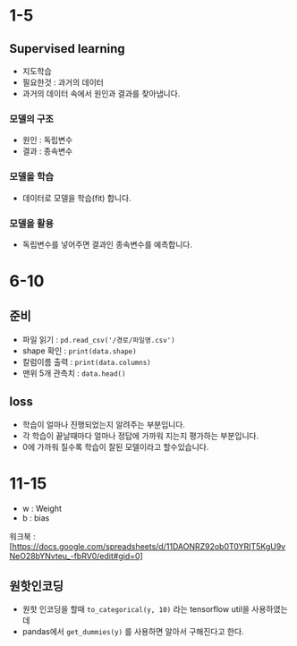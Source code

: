 # 1-5

## Supervised learning

- 지도학습
- 필요한것 : 과거의 데이터
- 과거의 데이터 속에서 원인과 결과를 찾아냅니다.

### 모델의 구조

- 원인 : 독립변수
- 결과 : 종속변수

### 모델을 학습

- 데이터로 모델을 학습(fit) 합니다.

### 모델을 활용

- 독립변수를 넣어주면 결과인 종속변수를 예측합니다.

# 6-10

## 준비

- 파일 읽기 : `pd.read_csv('/경로/파일명.csv')`
- shape 확인 : `print(data.shape)`
- 칼럼이름 출력 : `print(data.columns)`
- 맨위 5개 관측치 : `data.head()`

## loss

- 학습이 얼마나 진행되었는지 알려주는 부분입니다.
- 각 학습이 끝날때마다 얼마나 정답에 가까워 지는지 평가하는 부분입니다.
- 0에 가까워 질수록 학습이 잘된 모델이라고 할수있습니다.

# 11-15

- w : Weight
- b : bias

워크북 : [https://docs.google.com/spreadsheets/d/11DAONRZ92ob0T0YRIT5KgU9vNeO28bYNvteu_-fbRV0/edit#gid=0]

## 원핫인코딩

- 원핫 인코딩을 할때 `to_categorical(y, 10)` 라는 tensorflow util을 사용하였는데 
- pandas에서 `get_dummies(y)` 를 사용하면 알아서 구해진다고 한다.
